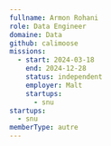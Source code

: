```yaml
---
fullname: Armon Rohani
role: Data Engineer
domaine: Data
github: calimoose
missions:
  - start: 2024-03-18
    end: 2024-12-28
    status: independent
    employer: Malt
    startups:
      - snu
startups:
  - snu
memberType: autre
---
```

